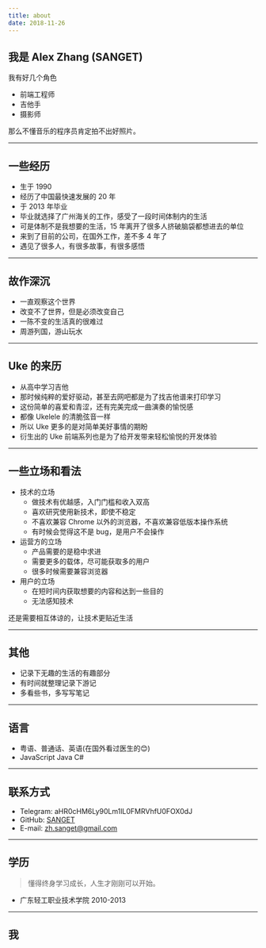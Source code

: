 ```yaml
---
title: about
date: 2018-11-26
---
```


## 我是 Alex Zhang (SANGET)

我有好几个角色

- 前端工程师
- 吉他手
- 摄影师

那么不懂音乐的程序员肯定拍不出好照片。

-----------

## 一些经历

- 生于 1990
- 经历了中国最快速发展的 20 年
- 于 2013 年毕业
- 毕业就选择了广州海关的工作，感受了一段时间体制内的生活
- 可是体制不是我想要的生活，15 年离开了很多人挤破脑袋都想进去的单位
- 来到了目前的公司，在国外工作，差不多 4 年了
- 遇见了很多人，有很多故事，有很多感悟

<!-- ----------- -->

<!-- ## 一些技能

<section class="skill-container" id="skill">
  <style>
    ._detail ._detail-content {
      display: none;
    }
    .skill-container {
      display: flex;
      margin-bottom: 2em;
    }
    ._preview {
      flex-basis: 40%;
    }
    ._detail {
      flex: 1;
    }
    ._preview ul {
      list-style: none;
    }
    ._action {
      background-color: #EEE;
      padding: 6px 12px;
      margin-bottom: 10px;
      border-radius: 4px;
    }
    ._action:hover,._action.active {
      background-color: #5584ce;
      color: #FFF;
    }
  </style>
  <div class="_preview">
    <div id="FrontEnd" class="_action active">前端相关</div>
    <div id="BackEnd" class="_action">后端相关</div>
    <div id="SomeTool" class="_action">一些工具</div>
  </div>
  <div class="_detail">
    <ul>
      <li FrontEnd style="display: block" class="_detail-content">
        <div>
          <ul>
            <li>React, React Native, Node</li>
            <li>搭建一些前端的通用前端脚手架</li>
            <li>让团队更好的互相协作</li>
            <li><a href="/uke-libs">这里有更多描述</a></li>
          </ul>
        </div>
      </li>
      <li BackEnd class="_detail-content">
        <div>
          <ul>
            <li>Node, ExpressJS</li>
            <li>搭建一个通用 web server 脚手架</li>
            <li>让产品快速部署</li>
            <li><a href="https://github.com/SANGET/uke-web-server.git">这里有更多描述</a></li>
          </ul>
        </div>
      </li>
      <li SomeTool class="_detail-content">
        <div>
          <ul>
            <li>一般使用 OSX, 无论是工作生活</li>
            <li>GitHub, Gmail, Youtube</li>
            <li>VSCode, Atom</li>
            <li><a href="/tool-list">更多</a></li>
          </ul>
        </div>
      </li>
    </ul>
  </div>
</section>
<script>
var actions = document.querySelectorAll('#skill ._preview ._action');
function getDetailDOM(id) {
  return document.querySelector('#skill ._detail [' + id + ']') || null;
}
function getDetailSelector(e) {
  var target = e.target;
  var targetId = target.id;
  return getDetailDOM(targetId);
}
actions.forEach(function(act, idx) {
  act.addEventListener('mouseenter', function(e) {
    var detailItem = getDetailSelector(e);
    actions.forEach(function(_act) {
      var _detailItem = getDetailDOM(_act.id);
      _act.classList.remove('active');
      _detailItem && (_detailItem.style.display = 'none');
    });
    act.classList.add('active');
    detailItem && (detailItem.style.display = 'block');
  });
});
</script> -->

-----------

## 故作深沉

- 一直观察这个世界
- 改变不了世界，但是必须改变自己
- 一陈不变的生活真的很难过
- 周游列国，游山玩水

-----------

## Uke 的来历

- 从高中学习吉他
- 那时候纯粹的爱好驱动，甚至去网吧都是为了找吉他谱来打印学习
- 这份简单的喜爱和青涩，还有完美完成一曲演奏的愉悦感
- 都像 Ukelele 的清脆弦音一样
- 所以 Uke 更多的是对简单美好事情的期盼
- 衍生出的 Uke 前端系列也是为了给开发带来轻松愉悦的开发体验

-----------

## 一些立场和看法

- 技术的立场
  - 做技术有优越感，入门门槛和收入双高
  - 喜欢研究使用新技术，即使不稳定
  - 不喜欢兼容 Chrome 以外的浏览器，不喜欢兼容低版本操作系统
  - 有时候会觉得这不是 bug，是用户不会操作
- 运营方的立场
  - 产品需要的是稳中求进
  - 需要更多的载体，尽可能获取多的用户
  - 很多时候需要兼容浏览器
- 用户的立场
  - 在短时间内获取想要的内容和达到一些目的
  - 无法感知技术

还是需要相互体谅的，让技术更贴近生活

-----------

## 其他

- 记录下无趣的生活的有趣部分
- 有时间就整理记录下游记
- 多看些书，多写写笔记

-----------

## 语言

- 粤语、普通话、英语(在国外看过医生的😊)
- JavaScript Java C#

-----------

## 联系方式

- Telegram: aHR0cHM6Ly90Lm1lL0FMRVhfU0FOX0dJ
- GitHub: [SANGET](https://github.com/SANGET)
- E-mail: <a href="mailto:zh.sanget@gmail.com" target="_top">zh.sanget@gmail.com</a>

-----------

## 学历

> 懂得终身学习成长，人生才刚刚可以开始。

- 广东轻工职业技术学院 2010-2013

-----------

## 我

<div class="photoset-grid-lightbox" data-layout="33" style="visibility: hidden;">
  <img src="/assets/images/me/6.jpg" data-highres="/assets/images/me/6.jpg">
  <img src="/assets/images/me/1.jpg" data-highres="/assets/images/me/1.jpg">
  <img src="/assets/images/me/3.jpg" data-highres="/assets/images/me/3.jpg">
</div>
